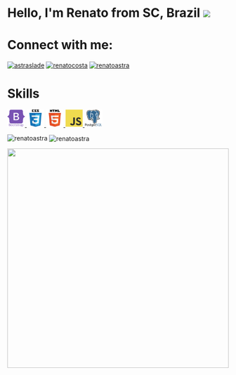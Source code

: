 <div>
<h1>Hello, I'm Renato from SC, Brazil
<img width="100px" src="https://c.tenor.com/lUFliafCu_MAAAAM/hello.gif"></img>
</h1>
</div>

<h1 align="left">Connect with me:</h1>
<p align="left">
<a href="https://twitter.com/astraslade" target="blank"><img align="center" src="https://raw.githubusercontent.com/rahuldkjain/github-profile-readme-generator/master/src/images/icons/Social/twitter.svg" alt="astraslade" height="30" width="40" /></a>
<a href="https://www.linkedin.com/in/renato-costa-5594a7202/" target="blank"><img align="center" src="https://raw.githubusercontent.com/rahuldkjain/github-profile-readme-generator/master/src/images/icons/Social/linked-in-alt.svg" alt="renatocosta" height="30" width="40" /></a>
<a href="https://instagram.com/renatoastra" target="blank"><img align="center" src="https://raw.githubusercontent.com/rahuldkjain/github-profile-readme-generator/master/src/images/icons/Social/instagram.svg" alt="renatoastra" height="30" width="40" /></a>
</p>



<h1>Skills</h1>
<p align="left"> <a href="https://getbootstrap.com" target="_blank"> <img src="https://raw.githubusercontent.com/devicons/devicon/master/icons/bootstrap/bootstrap-plain-wordmark.svg" alt="bootstrap" width="40" height="40"/> </a> <a href="https://www.w3schools.com/css/" target="_blank"> <img src="https://raw.githubusercontent.com/devicons/devicon/master/icons/css3/css3-original-wordmark.svg" alt="css3" width="40" height="40"/> </a> <a href="https://www.w3.org/html/" target="_blank"> <img src="https://raw.githubusercontent.com/devicons/devicon/master/icons/html5/html5-original-wordmark.svg" alt="html5" width="40" height="40"/> </a> <a href="https://developer.mozilla.org/en-US/docs/Web/JavaScript" target="_blank"> <img src="https://raw.githubusercontent.com/devicons/devicon/master/icons/javascript/javascript-original.svg" alt="javascript" width="40" height="40"/> </a> <a href="https://www.postgresql.org" target="_blank"> <img src="https://raw.githubusercontent.com/devicons/devicon/master/icons/postgresql/postgresql-original-wordmark.svg" alt="postgresql" width="40" height="40"/> </a> </p>

<p><img align="left" src="https://github-readme-stats.vercel.app/api/top-langs?username=renatoastra&show_icons=true&locale=en&layout=compact" alt="renatoastra" /></p>

<p>&nbsp;<img align="center" src="https://github-readme-stats.vercel.app/api?username=renatoastra&show_icons=true&locale=en" alt="renatoastra" /></p>

<img width="100%" height="500" src="https://pbs.twimg.com/media/EwnsPcOXMAYDC6U?format=jpg&name=900x900"></img>


